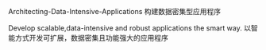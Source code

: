 Architecting-Data-Intensive-Applications
构建数据密集型应用程序

Develop scalable,data-intensive and robust applications the smart way.
以智能方式开发可扩展，数据密集且功能强大的应用程序
